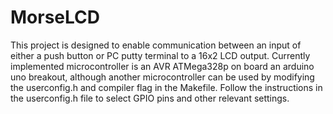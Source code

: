 # MorseLCD
This project is designed to enable communication between an input of either a push button or PC putty terminal to a 16x2 LCD output.
Currently implemented microcontroller is an AVR ATMega328p on board an arduino uno breakout, although another microcontroller can be used by modifying the userconfig.h and compiler flag in the Makefile.
Follow the instructions in the userconfig.h file to select GPIO pins and other relevant settings.

